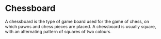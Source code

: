 # Chessboard
A chessboard is the type of game board used for the game of chess, on which pawns and chess pieces are placed. A chessboard is usually square, with an alternating pattern of squares of two colours.
